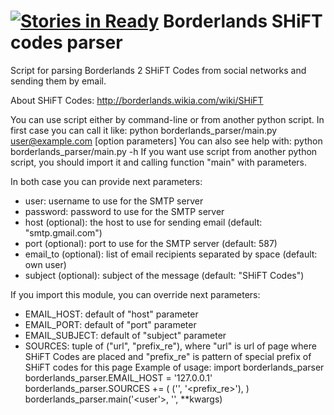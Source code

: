 [![Stories in Ready](https://badge.waffle.io/vapkarian/borderlands_parser.png?label=ready&title=Ready)](https://waffle.io/vapkarian/borderlands_parser)
Borderlands SHiFT codes parser
==================

Script for parsing Borderlands 2 SHiFT Codes from social networks and sending them by email.

About SHiFT Codes: http://borderlands.wikia.com/wiki/SHiFT

You can use script either by command-line or from another python script.
In first case you can call it like:
    python borderlands_parser/main.py <user@example.com> <password> [option parameters]
You can also see help with:
    python borderlands_parser/main.py -h
If you want use script from another python script, you should import it and calling function "main" with parameters.

In both case you can provide next parameters:
 - user: username to use for the SMTP server
 - password: password to use for the SMTP server
 - host (optional): the host to use for sending email (default: "smtp.gmail.com")
 - port (optional): port to use for the SMTP server (default: 587)
 - email_to (optional): list of email recipients separated by space (default: own user)
 - subject (optional): subject of the message (default: "SHiFT Codes")

If you import this module, you can override next parameters:
 - EMAIL_HOST: default of "host" parameter
 - EMAIL_PORT: default of "port" parameter
 - EMAIL_SUBJECT: default of "subject" parameter
 - SOURCES: tuple of ("url", "prefix_re"), where "url" is url of page where SHiFT Codes are placed and "prefix_re" is
    pattern of special prefix of SHiFT codes for this page
Example of usage:
    import borderlands_parser
    borderlands_parser.EMAIL_HOST = '127.0.0.1'
    borderlands_parser.SOURCES += (
        ('<url>', '<prefix_re>'),
    )
    borderlands_parser.main('<user'>, '<password>', **kwargs)
